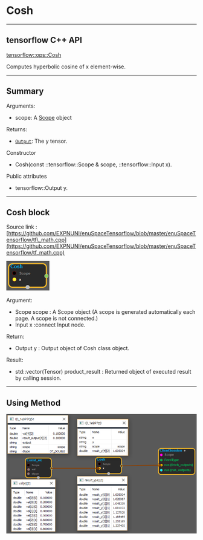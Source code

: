 # Cosh

---

## tensorflow C++ API

[tensorflow::ops::Cosh](https://www.tensorflow.org/api_docs/cc/class/tensorflow/ops/cosh)

Computes hyperbolic cosine of x element-wise.

---

## Summary

Arguments:

* scope: A [Scope](https://www.tensorflow.org/api_docs/cc/class/tensorflow/scope.html#classtensorflow_1_1_scope) object

Returns:

* [`Output`](https://www.tensorflow.org/api_docs/cc/class/tensorflow/output.html#classtensorflow_1_1_output): The y tensor.

Constructor

* Cosh\(const ::tensorflow::Scope & scope, ::tensorflow::Input x\).

Public attributes

* tensorflow::Output y.

---

## Cosh block

Source link : [https://github.com/EXPNUNI/enuSpaceTensorflow/blob/master/enuSpaceTensorflow/tf\_math.cpp](https://github.com/EXPNUNI/enuSpaceTensorflow/blob/master/enuSpaceTensorflow/tf_math.cpp)

![](/assets/math_Cosh_Symbol.png)

Argument:

* Scope scope : A Scope object \(A scope is generated automatically each page. A scope is not connected.\)
* Input x :connect  Input node.

Return:

* Output y : Output object of Cosh class object.

Result:

* std::vector\(Tensor\) product\_result : Returned object of executed result by calling session.

---

## Using Method

![](/assets/math_Cosh_Method.png)

